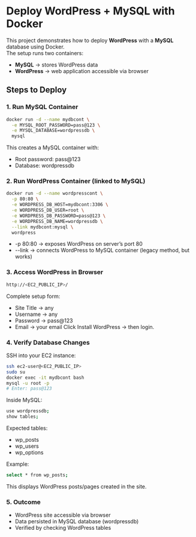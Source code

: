 #  Deploy WordPress + MySQL with Docker

This project demonstrates how to deploy **WordPress** with a **MySQL** database using Docker.  
The setup runs two containers:
- **MySQL** → stores WordPress data
- **WordPress** → web application accessible via browser


## Steps to Deploy

### 1. Run MySQL Container
```bash
docker run -d --name mydbcont \
  -e MYSQL_ROOT_PASSWORD=pass@123 \
  -e MYSQL_DATABASE=wordpressdb \
  mysql
```
This creates a MySQL container with:
- Root password: pass@123
- Database: wordpressdb

### 2. Run WordPress Container (linked to MySQL)
```bash
docker run -d --name wordpresscont \
  -p 80:80 \
  -e WORDPRESS_DB_HOST=mydbcont:3306 \
  -e WORDPRESS_DB_USER=root \
  -e WORDPRESS_DB_PASSWORD=pass@123 \
  -e WORDPRESS_DB_NAME=wordpressdb \
  --link mydbcont:mysql \
  wordpress
```
- -p 80:80 → exposes WordPress on server’s port 80
- --link → connects WordPress to MySQL container (legacy method, but works)

###  3. Access WordPress in Browser

```bash
http://<EC2_PUBLIC_IP>/
```

Complete setup form:
- Site Title → any
- Username → any
- Password → pass@123
- Email → your email
Click Install WordPress → then login.

### 4. Verify Database Changes

SSH into your EC2 instance:
```bash
ssh ec2-user@<EC2_PUBLIC_IP>
sudo su
docker exec -it mydbcont bash
mysql -u root -p
# Enter: pass@123
```

Inside MySQL:
```bash
use wordpressdb;
show tables;
```

Expected tables:
- wp_posts
- wp_users
- wp_options

Example:
```bash
select * from wp_posts;
```

This displays WordPress posts/pages created in the site.

### 5. Outcome
- WordPress site accessible via browser
- Data persisted in MySQL database (wordpressdb)
- Verified by checking WordPress tables